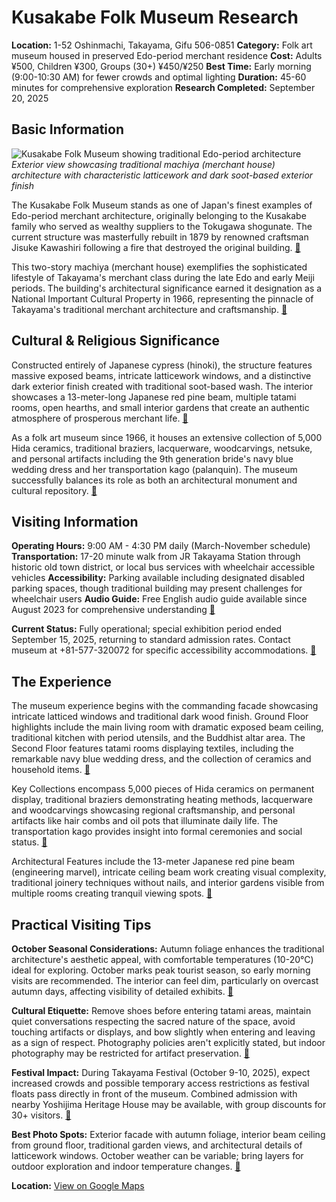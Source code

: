 # Kusakabe Folk Museum Research

**Location:** 1-52 Oshinmachi, Takayama, Gifu 506-0851
**Category:** Folk art museum housed in preserved Edo-period merchant residence
**Cost:** Adults ¥500, Children ¥300, Groups (30+) ¥450/¥250
**Best Time:** Early morning (9:00-10:30 AM) for fewer crowds and optimal lighting
**Duration:** 45-60 minutes for comprehensive exploration
**Research Completed:** September 20, 2025

## Basic Information

![Kusakabe Folk Museum showing traditional Edo-period architecture](https://www.japan-experience.com/sites/default/files/styles/scale_470/public/legacy/japan_experience/1531930015974.jpg.webp)
*Exterior view showcasing traditional machiya (merchant house) architecture with characteristic latticework and dark soot-based exterior finish*

The Kusakabe Folk Museum stands as one of Japan's finest examples of Edo-period merchant architecture, originally belonging to the Kusakabe family who served as wealthy suppliers to the Tokugawa shogunate. The current structure was masterfully rebuilt in 1879 by renowned craftsman Jisuke Kawashiri following a fire that destroyed the original building. [🔗](https://www.japan-experience.com/all-about-japan/takayama/museums-and-galleries/kusakabe-folk-museum-in-takayama)

This two-story machiya (merchant house) exemplifies the sophisticated lifestyle of Takayama's merchant class during the late Edo and early Meiji periods. The building's architectural significance earned it designation as a National Important Cultural Property in 1966, representing the pinnacle of Takayama's traditional merchant architecture and craftsmanship. [🔗](https://japanculturalexpo.bunka.go.jp/en/hotspots/1023/)

## Cultural & Religious Significance

Constructed entirely of Japanese cypress (hinoki), the structure features massive exposed beams, intricate latticework windows, and a distinctive dark exterior finish created with traditional soot-based wash. The interior showcases a 13-meter-long Japanese red pine beam, multiple tatami rooms, open hearths, and small interior gardens that create an authentic atmosphere of prosperous merchant life. [🔗](https://www.japan-experience.com/all-about-japan/takayama/museums-and-galleries/kusakabe-folk-museum-in-takayama)

As a folk art museum since 1966, it houses an extensive collection of 5,000 Hida ceramics, traditional braziers, lacquerware, woodcarvings, netsuke, and personal artifacts including the 9th generation bride's navy blue wedding dress and her transportation kago (palanquin). The museum successfully balances its role as both an architectural monument and cultural repository. [🔗](https://www.tripadvisor.com/Attraction_Review-g298113-d320161-Reviews-Kusakabe_Folk_Museum-Takayama_Gifu_Prefecture_Tokai_Chubu.html)

## Visiting Information

**Operating Hours:** 9:00 AM - 4:30 PM daily (March-November schedule)
**Transportation:** 17-20 minute walk from JR Takayama Station through historic old town district, or local bus services with wheelchair accessible vehicles
**Accessibility:** Parking available including designated disabled parking spaces, though traditional building may present challenges for wheelchair users
**Audio Guide:** Free English audio guide available since August 2023 for comprehensive understanding [🔗](https://www.kusakabe-mingeikan.com/english.html)

**Current Status:** Fully operational; special exhibition period ended September 15, 2025, returning to standard admission rates. Contact museum at +81-577-320072 for specific accessibility accommodations. [🔗](https://www.japan-experience.com/all-about-japan/takayama/museums-and-galleries/kusakabe-folk-museum-in-takayama)

## The Experience

The museum experience begins with the commanding facade showcasing intricate latticed windows and traditional dark wood finish. Ground Floor highlights include the main living room with dramatic exposed beam ceiling, traditional kitchen with period utensils, and the Buddhist altar area. The Second Floor features tatami rooms displaying textiles, including the remarkable navy blue wedding dress, and the collection of ceramics and household items. [🔗](https://www.tripadvisor.com/Attraction_Review-g298113-d320161-Reviews-Kusakabe_Folk_Museum-Takayama_Gifu_Prefecture_Tokai_Chubu.html)

Key Collections encompass 5,000 pieces of Hida ceramics on permanent display, traditional braziers demonstrating heating methods, lacquerware and woodcarvings showcasing regional craftsmanship, and personal artifacts like hair combs and oil pots that illuminate daily life. The transportation kago provides insight into formal ceremonies and social status. [🔗](https://www.hida.jp/english/touristattractions/takayamacity/historyandculture/4000166.html)

Architectural Features include the 13-meter Japanese red pine beam (engineering marvel), intricate ceiling beam work creating visual complexity, traditional joinery techniques without nails, and interior gardens visible from multiple rooms creating tranquil viewing spots. [🔗](https://japanculturalexpo.bunka.go.jp/en/hotspots/1023/)

## Practical Visiting Tips

**October Seasonal Considerations:** Autumn foliage enhances the traditional architecture's aesthetic appeal, with comfortable temperatures (10-20°C) ideal for exploring. October marks peak tourist season, so early morning visits are recommended. The interior can feel dim, particularly on overcast autumn days, affecting visibility of detailed exhibits. [🔗](https://www.japan-experience.com/all-about-japan/takayama/museums-and-galleries/kusakabe-folk-museum-in-takayama)

**Cultural Etiquette:** Remove shoes before entering tatami areas, maintain quiet conversations respecting the sacred nature of the space, avoid touching artifacts or displays, and bow slightly when entering and leaving as a sign of respect. Photography policies aren't explicitly stated, but indoor photography may be restricted for artifact preservation. [🔗](https://japanculturalexpo.bunka.go.jp/en/hotspots/1023/)

**Festival Impact:** During Takayama Festival (October 9-10, 2025), expect increased crowds and possible temporary access restrictions as festival floats pass directly in front of the museum. Combined admission with nearby Yoshijima Heritage House may be available, with group discounts for 30+ visitors. [🔗](https://www.hida.jp/english/touristattractions/takayamacity/historyandculture/4000166.html)

**Best Photo Spots:** Exterior facade with autumn foliage, interior beam ceiling from ground floor, traditional garden views, and architectural details of latticework windows. October weather can be variable; bring layers for outdoor exploration and indoor temperature changes. [🔗](https://www.tripadvisor.com/Attraction_Review-g298113-d320161-Reviews-Kusakabe_Folk_Museum-Takayama_Gifu_Prefecture_Tokai_Chubu.html)

**Location:** [View on Google Maps](https://www.google.com/maps/place/1-52+Oshinmachi,+Takayama,+Gifu+506-0851,+Japan)